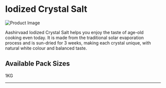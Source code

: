 # Iodized Crystal Salt

![Product Image][product-hero]

Aashirvaad Iodized Crystal Salt helps you enjoy the taste of age-old cooking even today. It is made from the traditional solar evaporation process and is sun-dried for 3 weeks, making each crystal unique, with natural white colour and balanced taste.

## Available Pack Sizes

1KG

---

[product-hero]: https://s7ap1.scene7.com/is/image/itcportalprod/Iodized-crystal-Salt
[banner]: https://s7ap1.scene7.com/is/image/itcportalprod/desktop%20crystal%20salt

